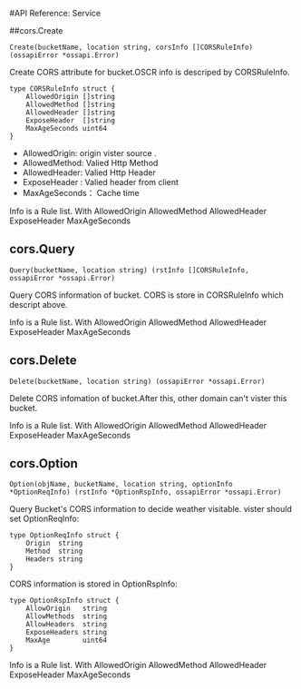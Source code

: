 #API Reference: Service


##cors.Create

	Create(bucketName, location string, corsInfo []CORSRuleInfo) (ossapiError *ossapi.Error)
Create CORS attribute for bucket.OSCR info is descriped by CORSRuleInfo.

	type CORSRuleInfo struct {
	    AllowedOrigin []string
	    AllowedMethod []string
	    AllowedHeader []string
	    ExposeHeader  []string
	    MaxAgeSeconds uint64
	}

* AllowedOrigin: origin vister source . 
* AllowedMethod: Valied Http Method
* AllowedHeader: Valied Http Header
* ExposeHeader : Valied header from client
* MaxAgeSeconds： Cache time

Info is a Rule list. With AllowedOrigin  AllowedMethod AllowedHeader ExposeHeader MaxAgeSeconds
## cors.Query
	
	Query(bucketName, location string) (rstInfo []CORSRuleInfo, ossapiError *ossapi.Error)
Query CORS information of bucket. CORS is store in CORSRuleInfo which descript above.

Info is a Rule list. With AllowedOrigin  AllowedMethod AllowedHeader ExposeHeader MaxAgeSeconds
## cors.Delete

	Delete(bucketName, location string) (ossapiError *ossapi.Error)
	
Delete CORS infomation of bucket.After this, other domain can't vister this bucket.

Info is a Rule list. With AllowedOrigin  AllowedMethod AllowedHeader ExposeHeader MaxAgeSeconds
## cors.Option
	Option(objName, bucketName, location string, optionInfo *OptionReqInfo) (rstInfo *OptionRspInfo, ossapiError *ossapi.Error)

Query Bucket's CORS information to decide weather visitable. vister should set OptionReqInfo:

	type OptionReqInfo struct {
	    Origin  string
	    Method  string
	    Headers string
	}

CORS information is stored in OptionRspInfo:

	type OptionRspInfo struct {
	    AllowOrigin   string
	    AllowMethods  string
	    AllowHeaders  string
	    ExposeHeaders string
	    MaxAge        uint64
	}	

Info is a Rule list. With AllowedOrigin  AllowedMethod AllowedHeader ExposeHeader MaxAgeSeconds

